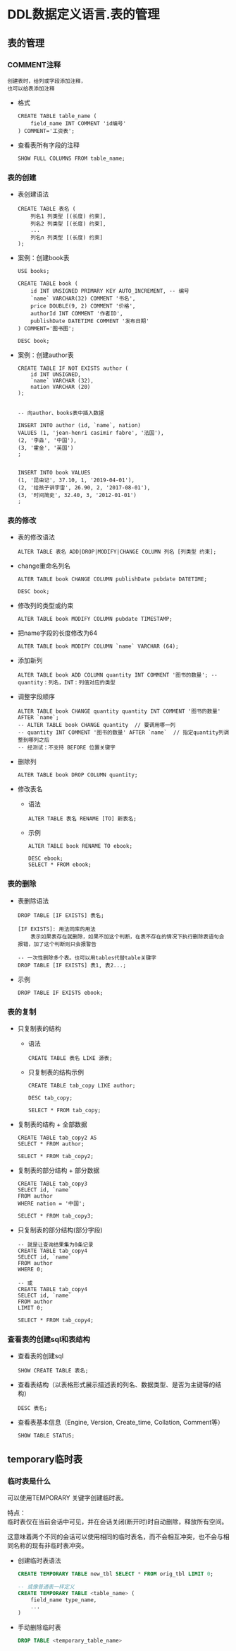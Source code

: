 DDL数据定义语言.表的管理
==


## 表的管理
### COMMENT注释
```text
创建表时，给列或字段添加注释，
也可以给表添加注释
```

* 格式
    ```mysql
    CREATE TABLE table_name (
        field_name INT COMMENT 'id编号'
    ) COMMENT='工资表';
    ```

* 查看表所有字段的注释
    ```mysql
    SHOW FULL COLUMNS FROM table_name;
    ```
    
### 表的创建
* 表创建语法
    ```text
    CREATE TABLE 表名 (
        列名1 列类型 [(长度) 约束],
        列名2 列类型 [(长度) 约束],
        ...
        列名n 列类型 [(长度) 约束]
    );
    ```

* 案例：创建book表
    ```mysql
    USE books;
    
    CREATE TABLE book (
        id INT UNSIGNED PRIMARY KEY AUTO_INCREMENT, -- 编号
        `name` VARCHAR(32) COMMENT '书名',
        price DOUBLE(9, 2) COMMENT '价格',
        authorId INT COMMENT '作者ID',
        publishDate DATETIME COMMENT '发布日期'
    ) COMMENT='图书图';
    
    DESC book;
    ```

* 案例：创建author表
    ```mysql
    CREATE TABLE IF NOT EXISTS author (
        id INT UNSIGNED,
        `name` VARCHAR (32),
        nation VARCHAR (20)
    );
    
    
    -- 向author、books表中插入数据
    
    INSERT INTO author (id, `name`, nation)
    VALUES (1, 'jean-henri casimir fabre', '法国'),
    (2, '李淼', '中国'),
    (3, '霍金', '英国')
    ;
    
    
    INSERT INTO book VALUES
    (1, '昆虫记', 37.10, 1, '2019-04-01'),
    (2, '给孩子讲宇宙', 26.90, 2, '2017-08-01'),
    (3, '时间简史', 32.40, 3, '2012-01-01')
    ;
    ```

### 表的修改
* 表的修改语法
    ```text
    ALTER TABLE 表名 ADD|DROP|MODIFY|CHANGE COLUMN 列名 [列类型 约束];
    ```
* change重命名列名
    ```mysql
    ALTER TABLE book CHANGE COLUMN publishDate pubdate DATETIME;
    
    DESC book;
    ```

* 修改列的类型或约束
    ```mysql
    ALTER TABLE book MODIFY COLUMN pubdate TIMESTAMP;
    ```

* 把name字段的长度修改为64
    ```mysql
    ALTER TABLE book MODIFY COLUMN `name` VARCHAR (64);
    ```

* 添加新列
    ```mysql
    ALTER TABLE book ADD COLUMN quantity INT COMMENT '图书的数量'; -- quantity：列名，INT：列值对应的类型
    ```
* 调整字段顺序
    ```mysql
    ALTER TABLE book CHANGE quantity quantity INT COMMENT '图书的数量' AFTER `name`; 
    -- ALTER TABLE book CHANGE quantity  // 要调用哪一列
    -- quantity INT COMMENT '图书的数量' AFTER `name`  // 指定quantity列调整到哪列之后
    -- 经测试：不支持 BEFORE 位置关键字
    ```

* 删除列
    ```mysql
    ALTER TABLE book DROP COLUMN quantity;
    ```

* 修改表名
    * 语法
        ```
        ALTER TABLE 表名 RENAME [TO] 新表名;
        ```
    * 示例
        ```mysql
        ALTER TABLE book RENAME TO ebook;
        
        DESC ebook;
        SELECT * FROM ebook;
        ```

### 表的删除
* 表删除语法
    ```text
    DROP TABLE [IF EXISTS] 表名;
    
    [IF EXISTS]: 用法同库的用法
        表示如果表存在就删除，如果不加这个判断，在表不存在的情况下执行删除表语句会报错，加了这个判断则只会报警告
    
    -- 一次性删除多个表。也可以用tables代替table关键字
    DROP TABLE [IF EXISTS] 表1, 表2...;
    ```

* 示例
    ```mysql
    DROP TABLE IF EXISTS ebook;
    ```

### 表的复制
* 只复制表的结构
    * 语法
        ```text
        CREATE TABLE 表名 LIKE 源表;
        ```
        
    * 只复制表的结构示例
        ```mysql
        CREATE TABLE tab_copy LIKE author;
        
        DESC tab_copy;
        
        SELECT * FROM tab_copy;
        ```

* 复制表的结构 + 全部数据
    ```mysql
    CREATE TABLE tab_copy2 AS
    SELECT * FROM author;
    
    SELECT * FROM tab_copy2;
    ```

* 复制表的部分结构 + 部分数据
    ```mysql
    CREATE TABLE tab_copy3
    SELECT id, `name`
    FROM author
    WHERE nation = '中国';
    
    SELECT * FROM tab_copy3;
    ```

* 只复制表的部分结构(部分字段)
    ```mysql
    -- 就是让查询结果集为0条记录
    CREATE TABLE tab_copy4
    SELECT id, `name`
    FROM author
    WHERE 0;
    
    -- 或
    CREATE TABLE tab_copy4
    SELECT id, `name`
    FROM author
    LIMIT 0;
    
    SELECT * FROM tab_copy4;
    ```

### 查看表的创建sql和表结构
* 查看表的创建sql
    ```
    SHOW CREATE TABLE 表名;
    ```
* 查看表结构（以表格形式展示描述表的列名、数据类型、是否为主键等的结构）
    ```
    DESC 表名;
    ```
* 查看表基本信息（Engine, Version, Create_time, Collation, Comment等）
    ```mysql
    SHOW TABLE STATUS;
    ```

## temporary临时表
### 临时表是什么
可以使用TEMPORARY 关键字创建临时表。

特点：  
临时表仅在当前会话中可见，并在会话关闭(断开时)时自动删除，释放所有空间。

这意味着两个不同的会话可以使用相同的临时表名，而不会相互冲突，也不会与相同名称的现有非临时表冲突。

* 创建临时表语法
    ```sql
    CREATE TEMPORARY TABLE new_tbl SELECT * FROM orig_tbl LIMIT 0;

    -- 或像普通表一样定义
    CREATE TEMPORARY TABLE <table_name> (
        field_name type_name, 
        ...
    ) 
    ```

* 手动删除临时表
    ```sql
    DROP TABLE <temporary_table_name>
    ```
